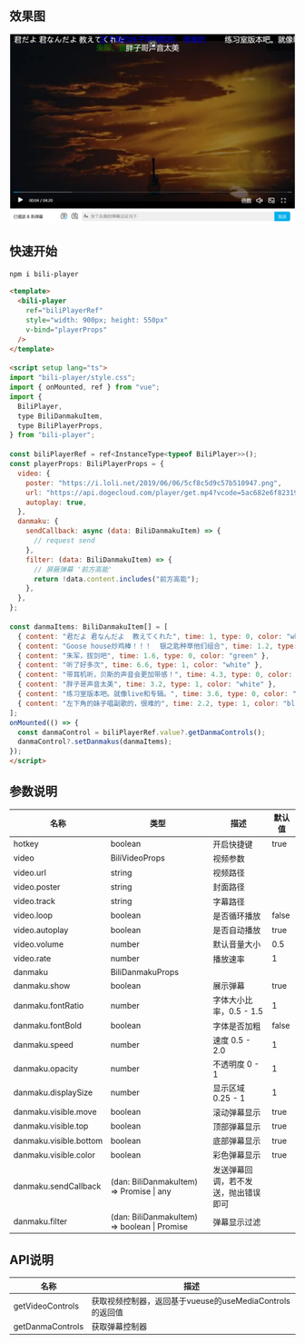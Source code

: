 ## 效果图
![效果图](./dist/static/display.png)

## 快速开始

`npm i bili-player`

```html
<template>
  <bili-player
    ref="biliPlayerRef"
    style="width: 900px; height: 550px"
    v-bind="playerProps"
  />
</template>

<script setup lang="ts">
import "bili-player/style.css";
import { onMounted, ref } from "vue";
import {
  BiliPlayer,
  type BiliDanmakuItem,
  type BiliPlayerProps,
} from "bili-player";

const biliPlayerRef = ref<InstanceType<typeof BiliPlayer>>();
const playerProps: BiliPlayerProps = {
  video: {
    poster: "https://i.loli.net/2019/06/06/5cf8c5d9c57b510947.png",
    url: "https://api.dogecloud.com/player/get.mp4?vcode=5ac682e6f8231991&userId=17&ext=.mp4",
    autoplay: true,
  },
  danmaku: {
    sendCallback: async (data: BiliDanmakuItem) => {
      // request send
    },
    filter: (data: BiliDanmakuItem) => {
      // 屏蔽弹幕 '前方高能'
      return !data.content.includes("前方高能");
    },
  },
};

const danmaItems: BiliDanmakuItem[] = [
  { content: "君だよ 君なんだよ  教えてくれた", time: 1, type: 0, color: "white" },
  { content: "Goose house炒鸡棒！！！  银之匙种草他们组合", time: 1.2, type: 2, color: "red" },
  { content: "朱军，拔剑吧", time: 1.6, type: 0, color: "green" },
  { content: "听了好多次", time: 6.6, type: 1, color: "white" },
  { content: "带耳机听，贝斯的声音会更加带感！", time: 4.3, type: 0, color: "black" },
  { content: "胖子哥声音太美", time: 3.2, type: 1, color: "white" },
  { content: "练习室版本吧。就像live和专辑。", time: 3.6, type: 0, color: "white" },
  { content: "左下角的妹子唱副歌的，很难的", time: 2.2, type: 1, color: "blue" },
];
onMounted(() => {
  const danmaControl = biliPlayerRef.value?.getDanmaControls();
  danmaControl?.setDanmakus(danmaItems);
});
</script>
```

## 参数说明
| 名称                   | 类型                                                  | 描述                                 | 默认值 |
| ---------------------- | ----------------------------------------------------- | ------------------------------------ | ------ |
| hotkey                 | boolean                                               | 开启快捷键                           | true   |
| video                  | BiliVideoProps                                        | 视频参数                             |        |
| video.url              | string                                                | 视频路径                             |        |
| video.poster           | string                                                | 封面路径                             |        |
| video.track            | string                                                | 字幕路径                             |        |
| video.loop             | boolean                                               | 是否循环播放                         | false  |
| video.autoplay         | boolean                                               | 是否自动播放                         | true   |
| video.volume           | number                                                | 默认音量大小                         | 0.5    |
| video.rate             | number                                                | 播放速率                             | 1      |
| danmaku                | BiliDanmakuProps                                      |                                      |        |
| danmaku.show           | boolean                                               | 展示弹幕                             | true   |
| danmaku.fontRatio      | number                                                | 字体大小比率，0.5 - 1.5              | 1      |
| danmaku.fontBold       | boolean                                               | 字体是否加粗                         | false  |
| danmaku.speed          | number                                                | 速度 0.5 - 2.0                       | 1      |
| danmaku.opacity        | number                                                | 不透明度 0 - 1                       | 1      |
| danmaku.displaySize    | number                                                | 显示区域 0.25 - 1                    | 1      |
| danmaku.visible.move   | boolean                                               | 滚动弹幕显示                         | true   |
| danmaku.visible.top    | boolean                                               | 顶部弹幕显示                         | true   |
| danmaku.visible.bottom | boolean                                               | 底部弹幕显示                         | true   |
| danmaku.visible.color  | boolean                                               | 彩色弹幕显示                         | true   |
| danmaku.sendCallback   | (dan: BiliDanmakuItem) => Promise<any> \| any         | 发送弹幕回调，若不发送，抛出错误即可 |        |
| danmaku.filter         | (dan: BiliDanmakuItem) => boolean \| Promise<boolean> | 弹幕显示过滤                         |        |

## API说明
| 名称             | 描述                                                     |
| ---------------- | -------------------------------------------------------- |
| getVideoControls | 获取视频控制器，返回基于vueuse的useMediaControls的返回值 |
| getDanmaControls | 获取弹幕控制器                                           |